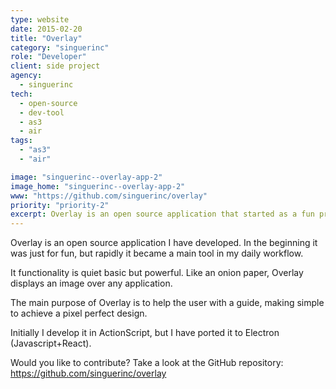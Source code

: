 ```yaml
---
type: website
date: 2015-02-20
title: "Overlay"
category: "singuerinc"
role: "Developer"
client: side project
agency:
  - singuerinc
tech:
  - open-source
  - dev-tool
  - as3
  - air
tags:
  - "as3"
  - "air"

image: "singuerinc--overlay-app-2"
image_home: "singuerinc--overlay-app-2"
www: "https://github.com/singuerinc/overlay"
priority: "priority-2"
excerpt: Overlay is an open source application that started as a fun project but soon became an essential tool in my daily workflow. It provides a simple yet powerful feature of overlaying images on any application, serving as a guide for achieving pixel-perfect designs. Originally developed in ActionScript, I later ported it to Electron, utilizing JavaScript and React.
---
```


Overlay is an open source application I have developed. In the beginning it was just for fun, but rapidly it became a main tool in my daily workflow.

It functionality is quiet basic but powerful. Like an onion paper, Overlay displays an image over any application.

The main purpose of Overlay is to help the user with a guide, making simple to achieve a pixel perfect design.

Initially I develop it in ActionScript, but I have ported it to Electron (Javascript+React).

Would you like to contribute? Take a look at the GitHub repository:
<a href="https://github.com/singuerinc/overlay" target="_blank" rel="noopener">https://github.com/singuerinc/overlay</a>

